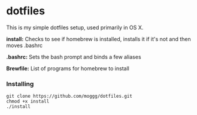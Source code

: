 # dotfiles
This is my simple dotfiles setup, used primarily in OS X.


**install:** Checks to see if homebrew is installed, installs it if it's not and then moves .bashrc

**.bashrc:** Sets the bash prompt and binds a few aliases

**Brewfile:** List of programs for homebrew to install

### Installing
```
git clone https://github.com/moggg/dotfiles.git
chmod +x install
./install
```
